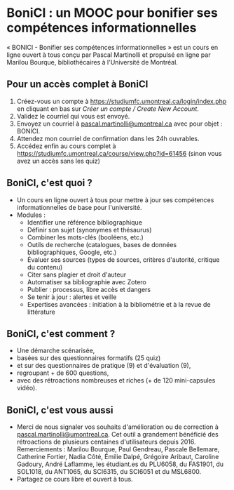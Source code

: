 # BoniCI : un MOOC pour bonifier ses compétences informationnelles

« BONICI - Bonifier ses compétences informationnelles » est un cours en ligne ouvert à tous conçu par Pascal Martinolli et propulsé en ligne par Marilou Bourque, bibliothécaires à l'Université de Montréal.

## Pour un accès complet à BoniCI

1. Créez-vous un compte à https://studiumfc.umontreal.ca/login/index.php en cliquant en bas sur *Créer un compte / Create New Account*.
2. Validez le courriel qui vous est envoyé.
3. Envoyez un courriel à [pascal.martinolli@umontreal.ca](mailto:pascal.martinolli@umontreal.ca?subject=BONICI) avec pour objet : BONICI. 
4. Attendez mon courriel de confirmation dans les 24h ouvrables.
5. Accédez enfin au cours complet à https://studiumfc.umontreal.ca/course/view.php?id=61456 (sinon vous avez un accès sans les quiz)

## BoniCI, c'est quoi ?

* Un cours en ligne ouvert à tous pour mettre à jour ses compétences informationnelles de base pour l'université.
* Modules : 
  * Identifier une référence bibliographique
  * Définir son sujet (synonymes et thésaurus)
  * Combiner les mots-clés (booléens, etc.)
  * Outils de recherche (catalogues, bases de données bibliographiques, Google, etc.)
  * Évaluer ses sources (types de sources, critères d'autorité, critique du contenu)
  * Citer sans plagier et droit d'auteur 
  * Automatiser sa bibliographie avec Zotero
  * Publier : processus, libre accès et dangers
  * Se tenir à jour : alertes et veille
  * Expertises avancées : initiation à la bibliométrie et à la revue de littérature
  
## BoniCI, c'est comment ?

* Une démarche scénarisée,
* basées sur des questionnaires formatifs (25 quiz)
* et sur des questionnaires de pratique (9) et d'évaluation (9),
* regroupant + de 600 questions,
* avec des rétroactions nombreuses et riches (+ de 120 mini-capsules vidéo).

## BoniCI, c'est vous aussi

* Merci de nous signaler vos souhaits d'amélioration ou de correction à pascal.martinolli@umontreal.ca. Cet outil a grandement bénéficié des rétroactions de plusieurs centaines d'utilisateurs depuis 2016. Remerciements : Marilou Bourque, Paul Gendreau, Pascale Bellemare, Catherine Fortier, Nadia Côté, Émilie Dalpé, Grégoire Aribaut, Caroline Gadoury, André Laflamme, les étudiant.es du PLU6058, du FAS1901, du SOL1018, du ANT1065, du SCI6315, du SCI6051 et du MSL6800.
* Partagez ce cours libre et ouvert à tous.
 
